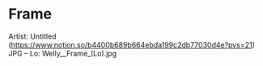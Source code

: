 # Frame

Artist: Untitled (https://www.notion.so/b4400b689b664ebda199c2db77030d4e?pvs=21)
JPG – Lo: Welly__Frame_(Lo).jpg